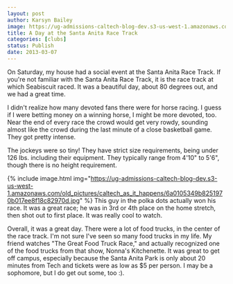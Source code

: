 ```yaml
---
layout: post
author: Karsyn Bailey
image: https://ug-admissions-caltech-blog-dev.s3-us-west-1.amazonaws.com/old_pictures/caltech_as_it_happens/6a0105349b8251970b017c374e8f08970b.jpg
title: A Day at the Santa Anita Race Track
categories: [clubs]
status: Publish
date: 2013-03-07
---
```


On Saturday, my house had a social event at the Santa Anita Race Track. If you're not familiar with the Santa Anita Race Track, it is the race track at which Seabiscuit raced. It was a beautiful day, about 80 degrees out, and we had a great time.

I didn't realize how many devoted fans there were for horse racing. I guess if I were betting money on a winning horse, I might be more devoted, too. Near the end of every race the crowd would get very rowdy, sounding almost like the crowd during the last minute of a close basketball game. They got pretty intense.

The jockeys were so tiny! They have strict size requirements, being under 126 lbs. including their equipment. They typically range from 4'10" to 5'6", though there is no height requirement.


{% include image.html img="https://ug-admissions-caltech-blog-dev.s3-us-west-1.amazonaws.com/old_pictures/caltech_as_it_happens/6a0105349b8251970b017ee8f18c82970d.jpg" %}
This guy in the polka dots actually won his race. It was a great race; he was in 3rd or 4th place on the home stretch, then shot out to first place. It was really cool to watch.

Overall, it was a great day. There were a lot of food trucks, in the center of the race track. I'm not sure I've seen so many food trucks in my life. My friend watches "The Great Food Truck Race," and actually recognized one of the food trucks from that show, Nonna's Kitchenette. It was great to get off campus, especially because the Santa Anita Park is only about 20 minutes from Tech and tickets were as low as $5 per person. I may be a sophomore, but I do get out some, too :).

